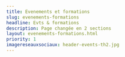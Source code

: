```yaml
---
title: Evenements et formations
slug: evenements-formations
headline: Evts & formations
description: Page changée en 2 sections
layout: evenements-formations.html
priority: 1
imagereseauxsociaux: header-events-th2.jpg
---
```

